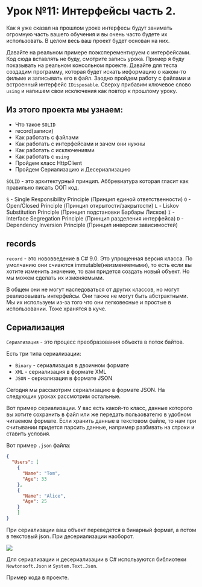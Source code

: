 # Урок №11: Интерфейсы часть 2.

Как я уже сказал на прошлом уроке интерфесы будут занимать
огромную часть вашего обучения и вы очень часто будете их использовать.
В целом весь ваш проект будет основан на них.

Давайте на реальном примере поэксперементируем с интерфейсами. Код сюда вставлять не буду,
смотрите запись урока. Пример я буду показывать на реальном
консольном проекте. Давайте для теста создадим программу,
которая будет искать иеформацию о каком-то фильме и записывать
его в файл. Заодно пройдем работу с файлами и встроенный интерфейс
`IDisposable`. Сверху прибавим ключевое слово `using` и
напишем свои исключения как повтор к прошлому уроку.

## Из этого проекта мы узнаем:

- Что такое `SOLID`
- record(записи)
- Как работать с файлами
- Как работать с интерфейсами и зачем они нужны
- Как работать с исключениями
- Как работать с `using`
- Пройдем класс HttpClient
- Пройдем Сериализацию и Десериализацию

`SOLID` - это архитектурный принцип. Аббревиатура которая
гласит как правильно писать ООП код.

`S` - Single Responsibility Principle (Принцип единой ответственности)
`O` - Open/Closed Principle (Принцип открытости/закрытости)
`L` - Liskov Substitution Principle (Принцип подстановки Барбары Лисков)
`I` - Interface Segregation Principle (Принцип разделения интерфейса)
`D` - Dependency Inversion Principle (Принцип инверсии зависимостей)

## records

`record` - это нововведение в C# 9.0. Это упрощенная версия класса.
По умолчанию они счиаются immutable(неизменяемыми), то есть если
вы хотите изменить значение, то вам придется создать новый объект. Но мы можем сделать
их изменяемыми.

В общем они не могут наследоваться от других классов, но могут реализовывать интерфейсы.
Они также не могут быть абстрактными. Мы их используем из-за того что они легковесные и
простые в использовании. Тоже хранятся в куче.

## Сериализация

`Сериализация` - это процесс преобразования объекта в поток байтов.

Есть три типа сериализации:

- `Binary` - сериализация в двоичном формате
- `XML` - сериализация в формате XML
- `JSON` - сериализация в формате JSON

Сегодня мы рассмотрим сериализацию в формате JSON. На следующих уроках рассмотрим остальные.

Вот пример сериализации. У вас есть какой-то класс, данные которого вы хотите сохранить в файл
или же передать пользователю в удобном читаемом формате. Если хранить данные в текстовом файле,
то нам при считывании придется парсить данные, например разбивать на строки и ставить условия.

Вот пример `.json` файла:

```json
{
  "Users": [
    {
      "Name": "Tom",
      "Age": 33
    },
    {
      "Name": "Alice",
      "Age": 25
    }
    ]
}
```

При сериализации ваш объект переведется в бинарный формат, а потом в текстовый json.
При десериализации наоборот.

![](https://media.geeksforgeeks.org/wp-content/cdn-uploads/gq/2016/01/serialize-deserialize-java.png)

Для сериализации и десериализации в C# используются библиотеки `Newtonsoft.Json` и `System.Text.Json`.

Пример кода в проекте.